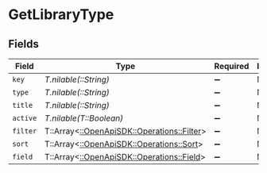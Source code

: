 # GetLibraryType


## Fields

| Field                                                                                                                                                            | Type                                                                                                                                                             | Required                                                                                                                                                         | Description                                                                                                                                                      | Example                                                                                                                                                          |
| ---------------------------------------------------------------------------------------------------------------------------------------------------------------- | ---------------------------------------------------------------------------------------------------------------------------------------------------------------- | ---------------------------------------------------------------------------------------------------------------------------------------------------------------- | ---------------------------------------------------------------------------------------------------------------------------------------------------------------- | ---------------------------------------------------------------------------------------------------------------------------------------------------------------- |
| `key`                                                                                                                                                            | *T.nilable(::String)*                                                                                                                                            | :heavy_minus_sign:                                                                                                                                               | N/A                                                                                                                                                              | /library/sections/1/all?type=1                                                                                                                                   |
| `type`                                                                                                                                                           | *T.nilable(::String)*                                                                                                                                            | :heavy_minus_sign:                                                                                                                                               | N/A                                                                                                                                                              | movie                                                                                                                                                            |
| `title`                                                                                                                                                          | *T.nilable(::String)*                                                                                                                                            | :heavy_minus_sign:                                                                                                                                               | N/A                                                                                                                                                              | Movies                                                                                                                                                           |
| `active`                                                                                                                                                         | *T.nilable(T::Boolean)*                                                                                                                                          | :heavy_minus_sign:                                                                                                                                               | N/A                                                                                                                                                              | false                                                                                                                                                            |
| `filter`                                                                                                                                                         | T::Array<[::OpenApiSDK::Operations::Filter](../../models/operations/filter.md)>                                                                                  | :heavy_minus_sign:                                                                                                                                               | N/A                                                                                                                                                              | [{"filter":"label","filterType":"string","key":"/library/sections/1/label","title":"Labels","type":"filter"}]                                                    |
| `sort`                                                                                                                                                           | T::Array<[::OpenApiSDK::Operations::Sort](../../models/operations/sort.md)>                                                                                      | :heavy_minus_sign:                                                                                                                                               | N/A                                                                                                                                                              | [{"default":"asc","defaultDirection":"desc","descKey":"random:desc","firstCharacterKey":"/library/sections/1/firstCharacter","key":"random","title":"Randomly"}] |
| `field`                                                                                                                                                          | T::Array<[::OpenApiSDK::Operations::Field](../../models/operations/field.md)>                                                                                    | :heavy_minus_sign:                                                                                                                                               | N/A                                                                                                                                                              | [{"key":"label","subType":"bitrate","title":"Label","type":"tag"}]                                                                                               |